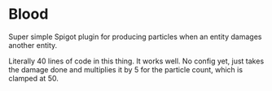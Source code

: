 # Blood
Super simple Spigot plugin for producing particles when an entity damages another entity.

Literally 40 lines of code in this thing. It works well. No config yet, just takes the damage done and multiplies it by 5 for the particle count, which is clamped at 50.
